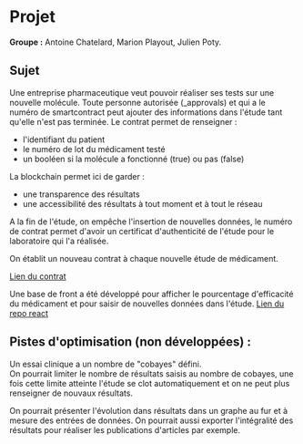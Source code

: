 # Projet # 


**Groupe :** Antoine Chatelard, Marion Playout, Julien Poty.

## Sujet ##

Une entreprise pharmaceutique veut pouvoir réaliser ses tests sur une nouvelle molécule.
Toute personne autorisée (_approvals) et qui a le numéro de smartcontract peut ajouter des informations dans l'étude tant qu'elle n'est pas terminée.
Le contrat permet de renseigner : 
* l'identifiant du patient
* le numéro de lot du médicament testé
* un booléen si la molécule a fonctionné (true) ou pas (false)

La blockchain permet ici de garder : 
* une transparence des résultats
* une accessibilité des résultats à tout moment et à tout le réseau 

A la fin de l'étude, on empêche l'insertion de nouvelles données, le numéro de contrat permet d'avoir un certificat d'authenticité de l'étude pour le laboratoire qui l'a réalisée.  

On établit un nouveau contrat à chaque nouvelle étude de médicament.

[Lien du contrat](https://goerli.etherscan.io/address/0x08ee87b826a241bcfb4d270517075594d9eae85f)

Une base de front a été développé pour afficher le pourcentage d'efficacité du médicament et pour saisir de nouvelles données dans l'étude.
[Lien du repo react](https://github.com/a-chatelard/result-web3-app)

## Pistes d'optimisation (non développées) : ##

Un essai clinique a un nombre de "cobayes" défini.  
On pourrait limiter le nombre de résultats saisis au nombre de cobayes, une fois cette limite atteinte l'étude se clot automatiquement et on ne peut plus renseigner de nouvaux résultats.  

On pourrait présenter l'évolution dans résultats dans un graphe au fur et à mesure des entrées de données.
On pourrait aussi exporter l'intégralité des résultats pour réaliser les publications d'articles par exemple. 
